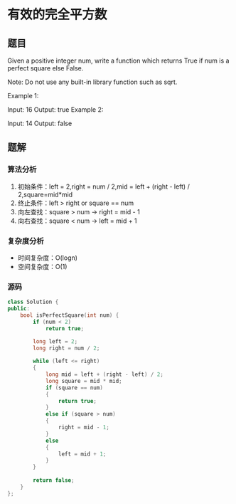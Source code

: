 #  有效的完全平方数
## 题目
Given a positive integer num, write a function which returns True if num is a perfect square else False.

Note: Do not use any built-in library function such as sqrt.

Example 1:

Input: 16
Output: true
Example 2:

Input: 14
Output: false

## 题解
### 算法分析
1. 初始条件：left = 2,right = num / 2,mid = left + (right - left) / 2,square=mid*mid
2. 终止条件：left > right or square == num
3. 向左查找：square > num -> right = mid - 1
4. 向右查找：square < num -> left = mid + 1
### 复杂度分析
+ 时间复杂度：O(logn)
+ 空间复杂度：O(1)
### 源码
```C++ []
class Solution {
public:
    bool isPerfectSquare(int num) {
        if (num < 2)
            return true;

        long left = 2;
        long right = num / 2;
        
        while (left <= right)
        {
            long mid = left + (right - left) / 2;
            long square = mid * mid;
            if (square == num)
            {
                return true;
            }
            else if (square > num)
            {
                right = mid - 1;
            }
            else
            {
                left = mid + 1;
            }            
        }
        
        return false;
    }
};